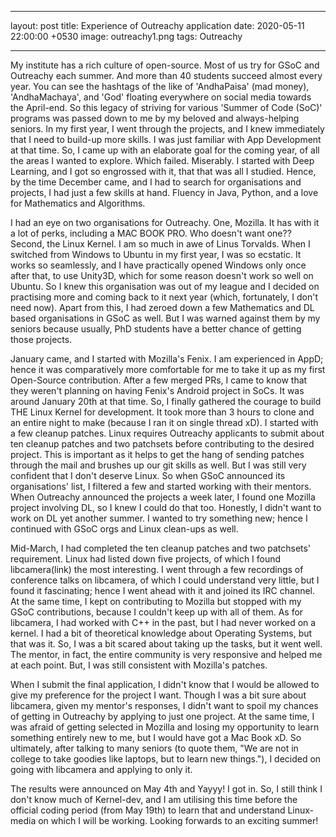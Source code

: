   ---
  
  layout: post
  title: Experience of Outreachy application
  date: 2020-05-11 22:00:00 +0530
  image: outreachy1.png
  tags: Outreachy

  ---

  My institute has a rich culture of open-source. Most of us try for GSoC and Outreachy each summer. And more than 40 students succeed almost every year. You can see the hashtags of the like of 'AndhaPaisa' (mad money), 'AndhaMachaya', and 'God' floating everywhere on social media towards the April-end. So this legacy of striving for various 'Summer of Code (SoC)' programs was passed down to me by my beloved and always-helping seniors. In my first year, I went through the projects, and I knew immediately that I need to build-up more skills. I was just familiar with App Development at that time. So, I came up with an elaborate goal for the coming year, of all the areas I wanted to explore. Which failed. Miserably. I started with Deep Learning, and I got so engrossed with it, that that was all I studied. Hence, by the time December came, and I had to search for organisations and projects, I had just a few skills at hand. Fluency in Java, Python, and a love for Mathematics and Algorithms.

  I had an eye on two organisations for Outreachy. One, Mozilla. It has with it a lot of perks, including a MAC BOOK PRO. Who doesn't want one?? Second, the Linux Kernel. I am so much in awe of Linus Torvalds. When I switched from Windows to Ubuntu in my first year, I was so ecstatic. It works so seamlessly, and I have practically opened Windows only once after that, to use Unity3D, which for some reason doesn't work so well on Ubuntu. So I knew this organisation was out of my league and I decided on practising more and coming back to it next year (which, fortunately, I don't need now). Apart from this, I had zeroed down a few Mathematics and DL based organisations in GSoC as well. But I was warned against them by my seniors because usually, PhD students have a better chance of getting those projects.

  January came, and I started with Mozilla's Fenix. I am experienced in AppD; hence it was comparatively more comfortable for me to take it up as my first Open-Source contribution. After a few merged PRs, I came to know that they weren't planning on having Fenix's Android project in SoCs. It was around January 20th at that time. So, I finally gathered the courage to build THE Linux Kernel for development. It took more than 3 hours to clone and an entire night to make (because I ran it on single thread xD). I started with a few cleanup patches. Linux requires Outreachy applicants to submit about ten cleanup patches and two patchsets before contributing to the desired project. This is important as it helps to get the hang of sending patches through the mail and brushes up our git skills as well. But I was still very confident that I don't deserve Linux. So when GSoC announced its organisations' list, I filtered a few and started working with their mentors. When Outreachy announced the projects a week later, I found one Mozilla project involving DL, so I knew I could do that too. Honestly, I didn't want to work on DL yet another summer. I wanted to try something new; hence I continued with GSoC orgs and Linux clean-ups as well. 

  Mid-March, I had completed the ten cleanup patches and two patchsets' requirement. Linux had listed down five projects, of which I found libcamera(link) the most interesting. I went through a few recordings of conference talks on libcamera, of which I could understand very little, but I found it fascinating; hence I went ahead with it and joined its IRC channel. At the same time, I kept on contributing to Mozilla but stopped with my GSoC contributions, because I couldn't keep up with all of them. As for libcamera, I had worked with C++ in the past, but I had never worked on a kernel. I had a bit of theoretical knowledge about Operating Systems, but that was it. So, I was a bit scared about taking up the tasks, but it went well. The mentor, in fact, the entire community is very responsive and helped me at each point. But, I was still consistent with Mozilla's patches. 

  When I submit the final application, I didn't know that I would be allowed to give my preference for the project I want. Though I was a bit sure about libcamera, given my mentor's responses, I didn't want to spoil my chances of getting in Outreachy by applying to just one project. At the same time, I was afraid of getting selected in Mozilla and losing my opportunity to learn something entirely new to me, but I would have got a Mac Book xD. So ultimately, after talking to many seniors (to quote them, "We are not in college to take goodies like laptops, but to learn new things."), I decided on going with libcamera and applying to only it.

  The results were announced on May 4th and Yayyy! I got in. So, I still think I don't know much of Kernel-dev, and I am utilising this time before the official coding period (from May 19th) to learn that and understand Linux-media on which I will be working. Looking forwards to an exciting summer!
